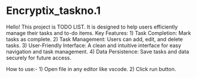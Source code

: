 # Encryptix_taskno.1
Hello! This project is TODO LIST. It is designed to help users efficiently manage their tasks and to-do items.
Key Features:
    1) Task Completion: Mark tasks as complete.
    2) Task Management: Users can add, edit, and delete tasks.
    3) User-Friendly Interface: A clean and intuitive interface for easy navigation
       and task management.
    4) Data Persistence: Save tasks and data securely for future access.

How to use:-
    1) Open file in any editor like vscode.
    2) Click run button.

